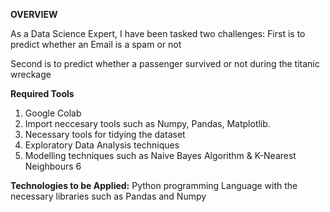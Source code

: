**OVERVIEW**



As a Data Science Expert, I have been tasked two challenges:
First is to predict whether an Email is a spam or not

Second is to predict whether a passenger survived or not during the titanic wreckage

**Required Tools**
1. Google Colab
2. Import neccesary tools such as Numpy, Pandas, Matplotlib.
3. Necessary tools for tidying the dataset
4. Exploratory Data Analysis techniques
5. Modelling techniques such as Naive Bayes Algorithm & K-Nearest Neighbours 
6


**Technologies to be Applied:**
Python programming Language with the necessary libraries such as Pandas and Numpy
